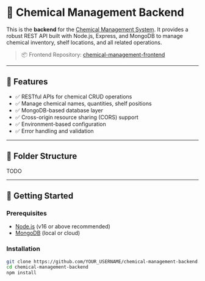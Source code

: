 # 🧪 Chemical Management Backend

This is the **backend** for the [Chemical Management System](https://github.com/Yashraj221B/chemical-management-frontend). It provides a robust REST API built with Node.js, Express, and MongoDB to manage chemical inventory, shelf locations, and all related operations.

> 📦 Frontend Repository: [chemical-management-frontend](https://github.com/Yashraj221B/chemical-management-frontend)

---

## 🔧 Features

- ✅ RESTful APIs for chemical CRUD operations
- ✅ Manage chemical names, quantities, shelf positions
- ✅ MongoDB-based database layer
- ✅ Cross-origin resource sharing (CORS) support
- ✅ Environment-based configuration
- ✅ Error handling and validation

---

## 📁 Folder Structure

TODO


---

## 🚀 Getting Started

### Prerequisites

- [Node.js](https://nodejs.org/en/) (v16 or above recommended)
- [MongoDB](https://www.mongodb.com/) (local or cloud)

### Installation

```bash
git clone https://github.com/YOUR_USERNAME/chemical-management-backend.git
cd chemical-management-backend
npm install
```
